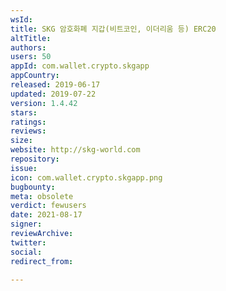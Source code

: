 ```yaml
---
wsId: 
title: SKG 암호화폐 지갑(비트코인, 이더리움 등) ERC20
altTitle: 
authors: 
users: 50
appId: com.wallet.crypto.skgapp
appCountry: 
released: 2019-06-17
updated: 2019-07-22
version: 1.4.42
stars: 
ratings: 
reviews: 
size: 
website: http://skg-world.com
repository: 
issue: 
icon: com.wallet.crypto.skgapp.png
bugbounty: 
meta: obsolete
verdict: fewusers
date: 2021-08-17
signer: 
reviewArchive: 
twitter: 
social: 
redirect_from: 

---
```



